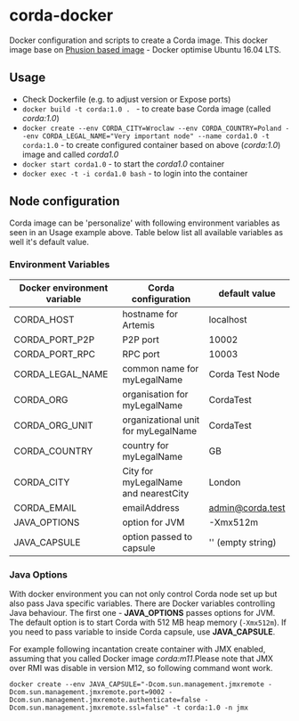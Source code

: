 # corda-docker
Docker configuration and scripts to create a Corda image. This docker image base on [Phusion based image](https://github.com/phusion/baseimage-docker) - Docker optimise Ubuntu 16.04 LTS.


## Usage

* Check Dockerfile (e.g. to adjust version or Expose ports)
* `docker build -t corda:1.0 . ` - to create base Corda image (called _corda:1.0_)
* `docker create --env CORDA_CITY=Wroclaw --env CORDA_COUNTRY=Poland --env CORDA_LEGAL_NAME="Very important node" --name corda1.0 -t corda:1.0` - to create configured container based on above (_corda:1.0_) image and called _corda1.0_
* `docker start corda1.0` - to start the _corda1.0_ container
* `docker exec -t -i corda1.0 bash` - to login into the container


## Node configuration
Corda image can be 'personalize' with following environment variables as seen in an Usage example above. Table below list all available variables as well it's default value.


### Environment Variables

Docker environment variable | Corda configuration | default value
--- | --- | ---
CORDA_HOST | hostname for Artemis |  localhost
CORDA_PORT_P2P | P2P port |10002
CORDA_PORT_RPC | RPC port |10003
CORDA_LEGAL_NAME | common name for myLegalName| Corda Test Node
CORDA_ORG | organisation  for myLegalName | CordaTest
CORDA_ORG_UNIT | organizational unit for myLegalName | CordaTest
CORDA_COUNTRY | country for myLegalName | GB
CORDA_CITY | City for myLegalName and nearestCity | London
CORDA_EMAIL | emailAddress | admin@corda.test
JAVA_OPTIONS | option for JVM | -Xmx512m
JAVA_CAPSULE | option passed to capsule | '' (empty string)

### Java Options

With docker environment you can not only control Corda node set up but also pass Java specific variables. There are Docker variables controlling Java behaviour. The first one - **JAVA_OPTIONS** passes options for JVM. The default option is to start Corda with 512 MB heap memory (`-Xmx512m`). If you need to pass variable to inside Corda capsule, use **JAVA_CAPSULE**.

For example following incantation create container with JMX enabled, assuming that you called Docker image _corda:m11_.Please note that JMX over RMI was disable in version M12, so following command wont work.

```docker create --env JAVA_CAPSULE="-Dcom.sun.management.jmxremote -Dcom.sun.management.jmxremote.port=9002 -Dcom.sun.management.jmxremote.authenticate=false -Dcom.sun.management.jmxremote.ssl=false" -t corda:1.0 -n jmx```
